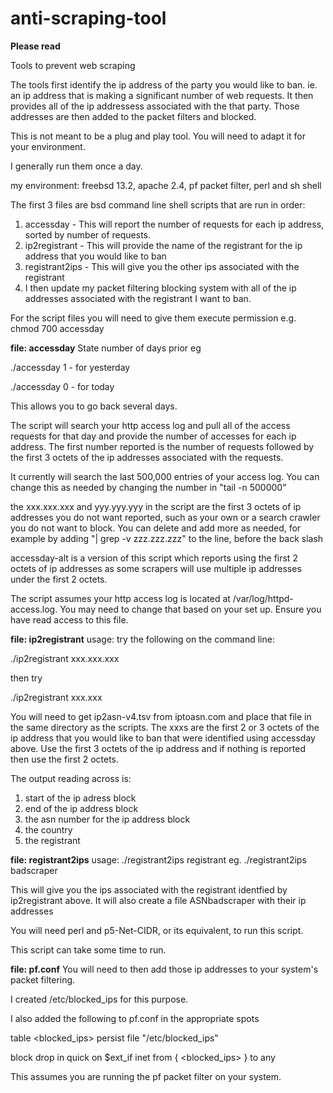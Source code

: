 # anti-scraping-tool

**Please read**

Tools to prevent web scraping

The tools first identify the ip address of the party you would like to ban. ie. an ip address that is making a significant number of web requests.  It then provides all of the ip addressess associated with the that party.  Those addresses are then added to the packet filters and blocked.

This is not meant to be a plug and play tool.  You will need to adapt it for your environment.

I generally run them once a day.

my environment: freebsd 13.2, apache 2.4, pf packet filter, perl and sh shell

The first 3 files are bsd command line shell scripts that are run in order:

1. accessday - This will report the number of requests for each ip address, sorted by number of requests.  
2. ip2registrant - This will provide the name of the registrant for the ip address that you would like to ban
3. registrant2ips - This will give you the other ips associated with the registrant
4. I then update my packet filtering blocking system with all of the ip addresses associated with the registrant I want to ban. 

For the script files you will need to give them execute permission e.g. chmod 700 accessday

**file: accessday**
State number of days prior eg 

./accessday 1     - for yesterday 

./accessday 0     - for today 

This allows you to go back several days.  

The script will search your http access log and pull all of the access requests for that day and provide the number of accesses for each ip address.  The first number reported is the number of requests followed by the first 3 octets of the ip addresses associated with the requests.

It currently will search the last 500,000 entries of your access log.  You can change this as needed by changing the number in "tail -n 500000"

the xxx.xxx.xxx and yyy.yyy.yyy in the script are the first 3 octets of ip addresses you do not want reported, such as your own or a search crawler you do not want to block.  You can delete and add more as needed, for example by adding "| grep -v zzz.zzz.zzz" to the line, before the back slash

accessday-alt is a version of this script which reports using the first 2 octets of ip addresses as some scrapers will use multiple ip addresses under the first 2 octets. 

The script assumes your http access log is located at /var/log/httpd-access.log.  You may need to change that based on your set up.  Ensure you have read access to this file.

**file: ip2registrant**
usage: try the following on the command line:

./ip2registrant xxx.xxx.xxx

then try

./ip2registrant xxx.xxx

You will need to get ip2asn-v4.tsv from iptoasn.com and place that file in the same directory as the scripts.  The xxxs are the first 2 or 3 octets of the ip address that you would like to ban that were identified using accessday above. Use the first 3 octets of the ip address and if nothing is reported then use the first 2 octets.

The output reading across is:
1. start of the ip adress block
2. end of the ip address block
3. the asn number for the ip address block
4. the country
5. the registrant
   
**file: registrant2ips**
usage: ./registrant2ips registrant   eg. ./registrant2ips badscraper

This will give you the ips associated with the registrant identfied by ip2registrant above. 
It will also create a file ASNbadscraper with their ip addresses

You will need perl and p5-Net-CIDR, or its equivalent, to run this script.

This script can take some time to run.

**file: pf.conf**
You will need to then add those ip addresses to your system's packet filtering.

I created /etc/blocked_ips for this purpose.  

I also added the following to pf.conf in the appropriate spots

table <blocked_ips> persist file "/etc/blocked_ips" 

block drop in quick on $ext_if inet from { <blocked_ips> } to any

This assumes you are running the pf packet filter on your system.

